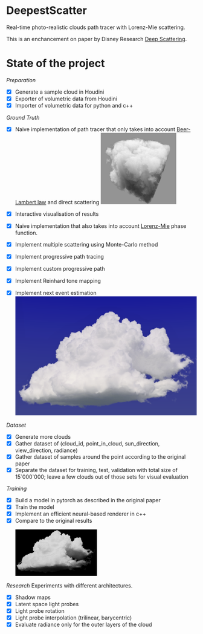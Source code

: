 # DeepestScatter
Real-time photo-realistic clouds path tracer with Lorenz-Mie scattering.

This is an enchancement on paper by Disney Research [Deep Scattering](http://drz.disneyresearch.com/~jnovak/publications/DeepScattering/DeepScattering.pdf).

# State of the project
*Preparation*
- [x] Generate a sample cloud in Houdini
- [x] Exporter of volumetric data from Houdini
- [x] Importer of volumetric data for python and c++

*Ground Truth*
- [x] Naive implementation of path tracer that only takes into account [Beer-Lambert law](https://en.wikipedia.org/wiki/Beer%E2%80%93Lambert_law) and direct scattering 
  <img src="/images/naive_cloud_cube_rendering.png" width="200"/>
- [x] Interactive visualisation of results
- [x] Naive implementation that also takes into account [Lorenz-Mie](https://en.wikipedia.org/wiki/Mie_scattering) phase function.
- [x] Implement multiple scattering using Monte-Carlo method
- [x] Implement progressive path tracing   
- [x] Implement custom progressive path
- [x] Implement Reinhard tone mapping
- [x] Implement next event estimation   
  <img src="/images/multiple_scattering_1.png" width="500"/>   


*Dataset*
- [x] Generate more clouds
- [x] Gather dataset of (cloud_id, point_in_cloud, sun_direction, view_direction, radiance)
- [x] Gather dataset of samples around the point according to the original paper
- [x] Separate the dataset for training, test, validation with total size of 15\`000\`000; leave a few clouds out of those sets for visual evaluation

*Training*
- [x] Build a model in pytorch as described in the original paper
- [x] Train the model
- [x] Implement an efficient neural-based renderer in c++
- [x] Compare to the original results   
  <p float="left">
  <img src="/images/neural_rendering_7000_meters.png" width="45%" />
</p>

*Research*
Experiments with different architectures.
- [x] Shadow maps
- [x] Latent space light probes
- [x] Light probe rotation
- [x] Light probe interpolation (trilinear, barycentric)
- [x] Evaluate radiance only for the outer layers of the cloud
